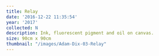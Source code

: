 ```yaml
---
title: Relay
date: '2016-12-22 11:35:54'
year: '2017'
collected: N
description: Ink, fluorescent pigment and oil on canvas.
size: 90cm x 90cm
thumbnail: "/images/Adam-Dix-03-Relay"
---
```

